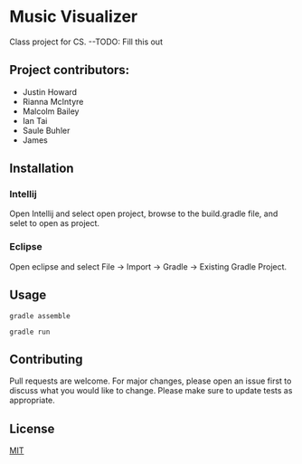 # Music Visualizer

Class project for CS. --TODO: Fill this out

## Project contributors:
- Justin Howard
- Rianna McIntyre
- Malcolm Bailey
- Ian Tai
- Saule Buhler
- James

## Installation

### Intellij
Open Intellij and select open project, browse to the build.gradle file, and selet to open as project.

### Eclipse
Open eclipse and select File -> Import -> Gradle -> Existing Gradle Project.


## Usage

```build
gradle assemble

gradle run
```

## Contributing
Pull requests are welcome. For major changes, please open an issue first to discuss what you would like to change.
Please make sure to update tests as appropriate.

## License
[MIT](https://choosealicense.com/licenses/mit/)
